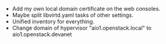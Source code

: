 - Add my own local domain certificate on the web consoles.
- Maybe split libvirtd.yaml tasks of other settings.
- Unified inventory for everything.
- Change domain of hypervisor "aio1.openstack.local" to aio1.openstack.devanet
